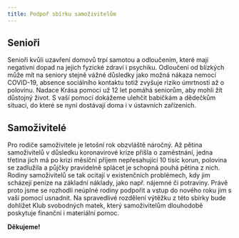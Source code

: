 ```yaml
---
title: Podpoř sbírku samoživitelům
---
```

## Senioři
Senioři kvůli uzavření domovů trpí samotou a odloučením, které mají negativní dopad na jejich fyzické zdraví i psychiku. Odloučení od blízkých může mít na seniory stejně vážné důsledky jako možná nákaza nemocí COVID-19, absence sociálního kontaktu totiž zvyšuje riziko úmrtnosti až o polovinu. Nadace Krása pomoci už 12 let pomáhá seniorům, aby mohli žít důstojný život. S vaší pomocí dokážeme ulehčit babičkám a dědečkům situaci, do které se nyní dostávají doma i v ústavních zařízeních.

## Samoživitelé
Pro rodiče samoživitele je letošní rok obzvláště náročný. Až pětina samoživitelů v důsledku koronavirové krize přišla o zaměstnání, jedna třetina jich má po krizi měsíční příjem nepřesahující 10 tisíc korun, polovina se zadlužila a půjčky pravidelně splácet je schopná pouhá pětina z nich. Rodiny samoživitelů se tak ocitají v existenčních problémech, kdy jim scházejí peníze na základní náklady, jako např. nájemné či potraviny. Právě proto jsme se rozhodli neúplné rodiny podpořit a vstup do nového roku jim s vaší pomocí usnadnit. Na spravedlivé rozdělení výtěžku z této sbírky bude dohlížet Klub svobodných matek, který samoživitelům dlouhodobě poskytuje finanční i materiální pomoc.

**Děkujeme!**
